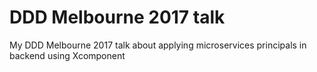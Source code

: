 # DDD Melbourne 2017 talk
My DDD Melbourne 2017 talk about applying microservices principals in backend using Xcomponent
